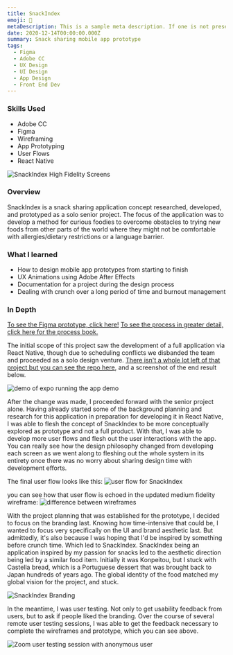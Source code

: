 ```yaml
---
title: SnackIndex
emoji: 🍰
metaDescription: This is a sample meta description. If one is not present in your page/project's front matter, the default metadata.desciption will be used instead.
date: 2020-12-14T00:00:00.000Z
summary: Snack sharing mobile app prototype
tags:
  - Figma
  - Adobe CC
  - UX Design
  - UI Design
  - App Design
  - Front End Dev
---
```


### Skills Used
  - Adobe CC
  - Figma
  - Wireframing
  - App Prototyping
  - User Flows
  - React Native

![SnackIndex High Fidelity Screens](/static/img/snackindex-header.jpg)

### Overview

SnackIndex is a snack sharing application concept researched, developed, and prototyped as a solo senior project. The focus of the application was to develop a method for curious foodies to overcome obstacles to trying new foods from other parts of the world where they might not be comfortable with allergies/dietary restrictions or a language barrier.

### What I learned
- How to design mobile app prototypes from starting to finish
- UX Animations using Adobe After Effects
- Documentation for a project during the design process
- Dealing with crunch over a long period of time and burnout management

### In Depth

[To see the Figma prototype, click here!](https://www.figma.com/file/A6dFmsegL0kVUrVGeGxQm5/Snack-Index-Wireframe?node-id=0%3A1)
[To see the process in greater detail, click here for the process book.](https://www.dropbox.com/s/bicw5ht5xsr1rzq/Ren%20Blanding%20Book%20Combined.pdf?dl=0)

The initial scope of this project saw the development of a full application via React Native, though due to scheduling conflicts we disbanded the team and proceeded as a solo design venture. [There isn't a whole lot left of that project but you can see the repo here](https://github.com/rpremi12/SnackIndex/tree/main), and a screenshot of the end result below.

![demo of expo running the app demo](/static/img/expo-screenshot.jpg)

After the change was made, I proceeded forward with the senior project alone. Having already started some of the background planning and research for this application in preparation for developing it in React Native, I was able to flesh the concept of SnackIndex to be more conceptually explored as prototype and not a full product. With that, I was able to develop more user flows and flesh out the user interactions with the app. You can really see how the design philosophy changed from developing each screen as we went along to fleshing out the whole system in its entirety once there was no worry about sharing design time with development efforts.

The final user flow looks like this:
![user flow for SnackIndex](/static/img/Flowchart-snackindex.png)

you can see how that user flow is echoed in the updated medium fidelity wireframe:
![difference between wireframes](/static/img/wireframe-comparison.jpg)

With the project planning that was established for the prototype, I decided to focus on the branding last. Knowing how time-intensive that could be, I wanted to focus very specifically on the UI and brand aesthetic last. But admittedly, it's also because I was hoping that I'd be inspired by something before crunch time. Which led to SnackIndex. SnackIndex being an application inspired by my passion for snacks led to the aesthetic direction being led by a similar food item. Initially it was Konpeitou, but I stuck with Castella bread, which is a Portuguese dessert that was brought back to Japan hundreds of years ago. The global identity of the food matched my global vision for the project, and stuck. 

![SnackIndex Branding](/static/img/snackindex-branding.jpg)

In the meantime, I was user testing. Not only to get usability feedback from users, but to ask if people liked the branding. Over the course of several remote user testing sessions, I was able to get the feedback necessary to complete the wireframes and prototype, which you can see above.

![Zoom user testing session with anonymous user](/static/img/usability-testing-edited.jpg)






